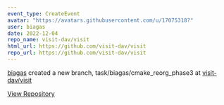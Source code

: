 ```yaml
---
event_type: CreateEvent
avatar: "https://avatars.githubusercontent.com/u/17075318?"
user: biagas
date: 2022-12-04
repo_name: visit-dav/visit
html_url: https://github.com/visit-dav/visit
repo_url: https://github.com/visit-dav/visit
---
```


<a href='https://github.com/biagas' target='_blank'>biagas</a> created a new branch, task/biagas/cmake_reorg_phase3 at <a href='https://github.com/visit-dav/visit' target='_blank'>visit-dav/visit</a>

<a href='https://github.com/visit-dav/visit' target='_blank'>View Repository</a>